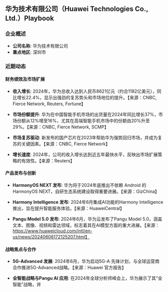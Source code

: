 ## 华为技术有限公司（Huawei Technologies Co., Ltd.）Playbook

### 企业概述
- **公司名称**: 华为技术有限公司
- **重点地区**: 深圳市

### 近期动态

#### 财务绩效及市场扩展
- **收入增长**: 2024年，华为总收入达到人民币8621亿元（约合1182亿美元），同比增长22.4%，显示出强劲的复苏势头和市场地位的提升。【来源：CNBC, Fierce Network, Reuters, Fortune】

- **市场份额提升**: 华为在中国智能手机市场的出货量在2024年同比增长37%，市场份额从12%增至16%，尤其在高端智能手机市场中的份额由20%升至29%。【来源：CNBC, Fierce Network, SCMP】

- **市场复苏驱动**: 新发布的国产芯片在2023年帮助华为强势回归市场，并成为复苏的关键因素。【来源：CNBC, Fierce Network】

- **增长速度**: 2024年，公司的收入增长达到近五年最快水平，反映出市场扩展策略的有效性。【来源：Reuters】

#### 产品发布与创新
- **HarmonyOS NEXT 发布**: 华为将于2024年底推出不依赖 Android 的 HarmonyOS NEXT，自研生态系统建设取得重要进展。【来源：GizChina】

- **Harmony Intelligence 发布**: 2024年6月集成AI功能的Harmony Intelligence推出，旨在提升智能服务体验。【来源：HuaweiCentral】

- **Pangu Model 5.0 发布**: 2024年6月，华为云发布了Pangu Model 5.0，涵盖文本、图像、视频和雷达领域，标志着其在AI模型方面的重大进展。【来源：https://www.huaweicloud.com/intl/en-us/news/20240606172125207.html】

#### 战略焦点与合作
- **5G-Advanced 发展**: 2024年6月，华为启动5G-A 先锋计划，与全球运营商合作推进5G-Advanced战略。【来源：Huawei 官方报告】

- **全智能战略与Pangu AI 应用**: 在2024年全球分析师峰会上，华为展示了其“全智能”战略，并